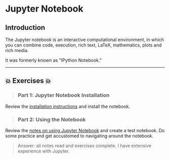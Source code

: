 # Jupyter Notebook

## Introduction
The Jupyter notebook is an interactive computational environment, in which you can combine code, execution, rich text, LaTeX, mathematics, plots and rich media.  

It was formerly known as "IPython Notebook."  

---
 
## :boom: Exercises :boom:

>### Part 1:  Jupyter Notebook Installation
Review the [installation instructions](resources/jupyter_notebook_1_install.md) and install the notebook.

>### Part 2:  Using the Notebook 
Review the [notes on using Jupyter Notebook](resources/jupyter_notebook_2_use.md) and create a test notebook.  Do some practice and get accustomed to navigating around the notebook.

>Answer: all notes read and exercises complete. I have extensive experience with Jupyter.

 
 
 


